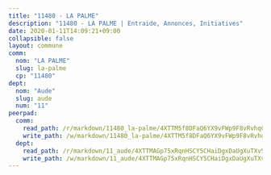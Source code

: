 ```yaml
---
title: "11480 - LA PALME"
description: "11480 - LA PALME | Entraide, Annonces, Initiatives"
date: 2020-01-11T14:09:21+09:00
collapsible: false
layout: commune
comm:
  nom: "LA PALME"
  slug: la-palme
  cp: "11480"
dept:
  nom: "Aude"
  slug: aude
  num: "11"
peerpad:
  comm:
    read_path: /r/markdown/11480_la-palme/4XTTM5f8DFaQ6YX9vFWp9F8vRvhqCfnf9LsvqHPFWw4UbsoYY
    write_path: /w/markdown/11480_la-palme/4XTTM5f8DFaQ6YX9vFWp9F8vRvhqCfnf9LsvqHPFWw4UbsoYY-K3TgU7BrfruC29MwpM5gU3a4aV99LMECMduxT62MLXaiRwc6cCyHcn8nL9YuSw6qUnvXTEoB8JvfUvQdynwfbzqu32PBk58Vd22vEK9AghJM343Gk2dWk4491XYGm1oQiH8TVbC8
  dept:
    read_path: /r/markdown/11_aude/4XTTMAGp75xRqnHSCY5CHaiDgxDaUgXuTXvSZDHnY1JdjJiUk
    write_path: /w/markdown/11_aude/4XTTMAGp75xRqnHSCY5CHaiDgxDaUgXuTXvSZDHnY1JdjJiUk-K3TgUenjCPDfs1W21bst2JvrPDW324QBfMvPid11puzXxXGQEeNw9p4QtfnUhSn4LYSwR6UDBQmdr3wFq2CDRGqNz2QynSm58zgCpz2PKP6Y24UTpxW22MudfeZ339ZPKnHm6XTr
---
```


